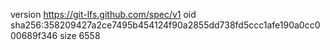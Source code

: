 version https://git-lfs.github.com/spec/v1
oid sha256:358209427a2ce7495b454124f90a2855dd738fd5ccc1afe190a0cc000689f346
size 6558
